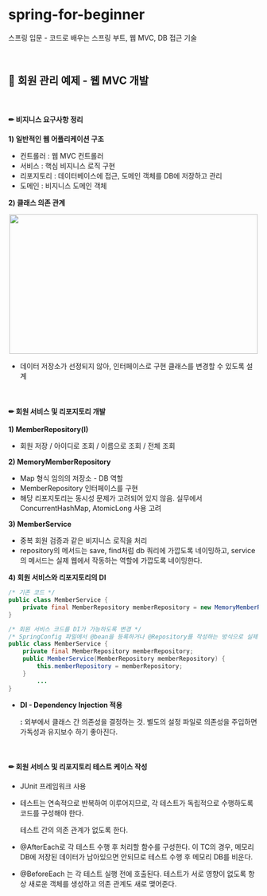 # spring-for-beginner
스프링 입문 - 코드로 배우는 스프링 부트, 웹 MVC, DB 접근 기술

<br/>

## 📝 회원 관리 예제 - 웹 MVC 개발

<br/>

#### ✏ 비지니스 요구사항 정리

**1) 일반적인 웹 어플리케이션 구조**

- 컨트롤러 : 웹 MVC 컨트롤러
- 서비스 : 핵심 비지니스 로직 구현
- 리포지토리 : 데이터베이스에 접근, 도메인 객체를 DB에 저장하고 관리
- 도메인 : 비지니스 도메인 객체

**2) 클래스 의존 관계**

<p align="center"><img src="https://user-images.githubusercontent.com/68148196/196385593-6421bc16-ae0e-4c6f-8fa8-1eabbecc79fb.png" width="500" height="280"/></p>

- 데이터 저장소가 선정되지 않아, 인터페이스로 구현 클래스를 변경할 수 있도록 설계

<br/>

#### ✏ 회원 서비스 및 리포지토리 개발

**1) MemberRepository(I)**

- 회원 저장 / 아이디로 조회 / 이름으로 조회 / 전체 조회

**2) MemoryMemberRepository**

- Map 형식 임의의 저장소 - DB 역할
- MemberRepository 인터페이스를 구현
- 해당 리포지토리는 동시성 문제가 고려되어 있지 않음. 실무에서 ConcurrentHashMap, AtomicLong 사용 고려

**3) MemberService**

- 중복 회원 검증과 같은 비지니스 로직을 처리
- repository의 메서드는 save, find처럼 db 쿼리에 가깝도록 네이밍하고, service의 메서드는 실제 웹에서 작동하는 역할에 가깝도록 네이밍한다.

**4) 회원 서비스와 리포지토리의 DI**

```java
/* 기존 코드 */
public class MemberService {
	private final MemberRepository memberRepository = new MemoryMemberRepository();
}

/* 회원 서비스 코드를 DI가 가능하도록 변경 */
/* SpringConfig 파일에서 @bean을 등록하거나 @Repository를 작성하는 방식으로 실제 사용할 Repository를 추후에 지정할 수 있다. */
public class MemberService {
	private final MemberRepository memberRepository;
	public MemberService(MemberRepository memberRepository) {
		this.memberRepository = memberRepository;
	}
		...
}
```

- **DI - Dependency Injection 적용**
    
    **:** 외부에서 클래스 간 의존성을 결정하는 것. 별도의 설정 파일로 의존성을 주입하면 가독성과 유지보수 하기 좋아진다.
    
<br/>

#### ✏ 회원 서비스 및 리포지토리 테스트 케이스 작성

- JUnit 프레임워크 사용
- 테스트는 연속적으로 반복하여 이루어지므로, 각 테스트가 독립적으로 수행하도록 코드를 구성해야 한다.
    
    테스트 간의 의존 관계가 없도록 한다.
    
- @AfterEach로 각 테스트 수행 후 처리할 함수를 구성한다. 이 TC의 경우, 메모리 DB에 저장된 데이터가 남아있으면 안되므로 테스트 수행 후 메모리 DB를 비운다.
- @BeforeEach 는 각 테스트 실행 전에 호출된다.  테스트가 서로 영향이 없도록 항상 새로운 객체를 생성하고 의존 관계도 새로 맺어준다.

<br/>
